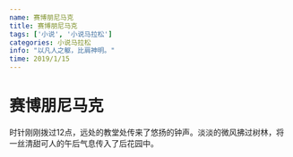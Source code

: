 ```yaml
---
name: 赛博朋尼马克
title: 赛博朋尼马克
tags: ['小说', '小说马拉松']
categories: 小说马拉松
info: "以凡人之躯，比肩神明。"
time: 2019/1/15
---
```


# 赛博朋尼马克

时针刚刚拨过12点，远处的教堂处传来了悠扬的钟声。淡淡的微风拂过树林，将一丝清甜可人的午后气息传入了后花园中。

